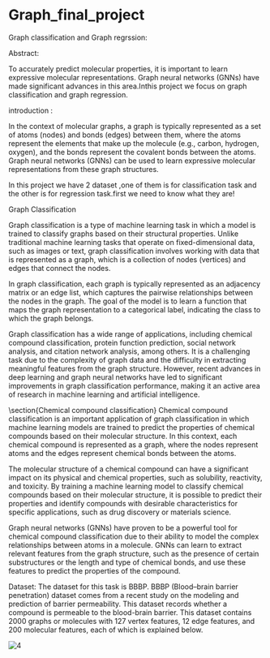 # Graph_final_project
Graph classification and Graph regrssion:

Abstract:

To accurately predict molecular properties, it is
important to learn expressive molecular representations. Graph
neural networks (GNNs) have made significant advances in this
area.Inthis project we focus on graph classification and graph regression.

introduction :

In the context of molecular graphs, a graph is typically represented as a set of atoms (nodes) and bonds (edges) between them, where the atoms represent the elements that make up the molecule (e.g., carbon, hydrogen, oxygen), and the bonds represent the covalent bonds between the atoms. Graph neural networks (GNNs) can be used to learn expressive molecular representations from these graph structures.

In this project we have 2 dataset ,one of them is for classification task and the other is for regression task.first we need to know what they are!

Graph Classification

Graph classification is a type of machine learning task in which a model is trained to classify graphs based on their structural properties. Unlike traditional machine learning tasks that operate on fixed-dimensional data, such as images or text, graph classification involves working with data that is represented as a graph, which is a collection of nodes (vertices) and edges that connect the nodes.

In graph classification, each graph is typically represented as an adjacency matrix or an edge list, which captures the pairwise relationships between the nodes in the graph. The goal of the model is to learn a function that maps the graph representation to a categorical label, indicating the class to which the graph belongs.

Graph classification has a wide range of applications, including chemical compound classification, protein function prediction, social network analysis, and citation network analysis, among others. It is a challenging task due to the complexity of graph data and the difficulty in extracting meaningful features from the graph structure. However, recent advances in deep learning and graph neural networks have led to significant improvements in graph classification performance, making it an active area of research in machine learning and artificial intelligence.

\section{Chemical compound classification}
Chemical compound classification is an important application of graph classification in which machine learning models are trained to predict the properties of chemical compounds based on their molecular structure. In this context, each chemical compound is represented as a graph, where the nodes represent atoms and the edges represent chemical bonds between the atoms.

The molecular structure of a chemical compound can have a significant impact on its physical and chemical properties, such as solubility, reactivity, and toxicity. By training a machine learning model to classify chemical compounds based on their molecular structure, it is possible to predict their properties and identify compounds with desirable characteristics for specific applications, such as drug discovery or materials science.

Graph neural networks (GNNs) have proven to be a powerful tool for chemical compound classification due to their ability to model the complex relationships between atoms in a molecule. GNNs can learn to extract relevant features from the graph structure, such as the presence of certain substructures or the length and type of chemical bonds, and use these features to predict the properties of the compound.


Dataset:
The dataset for this task is BBBP.
BBBP (Blood–brain barrier penetration) dataset  comes from a recent study on the modeling and prediction of
barrier permeability. This dataset records whether a compound is permeable to the blood-brain barrier.
This dataset contains 2000 graphs or molecules with 127 vertex features, 12 edge features, and 200 molecular features, each of which is explained below.

![4](https://github.com/sadaffatollahy/Graph_final_project/assets/123890119/7e54538c-f42e-4100-810f-301f74567e2a)
